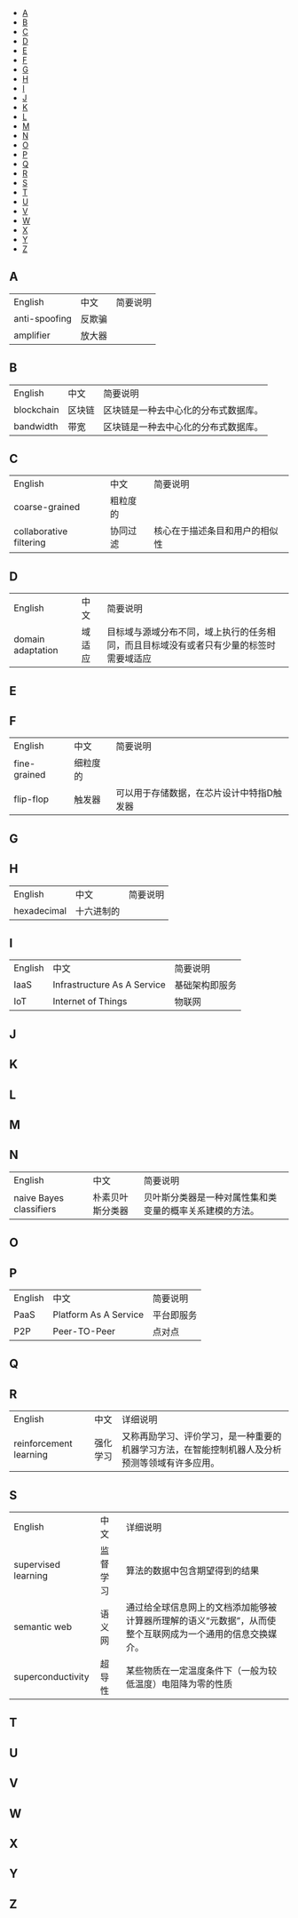 - [A](#a)
- [B](#b)
- [C](#c)
- [D](#d)
- [E](#e)
- [F](#f)
- [G](#g)
- [H](#h)
- [I](#i)
- [J](#j)
- [K](#k)
- [L](#l)
- [M](#m)
- [N](#n)
- [O](#o)
- [P](#p)
- [Q](#q)
- [R](#r)
- [S](#s)
- [T](#t)
- [U](#u)
- [V](#v)
- [W](#w)
- [X](#x)
- [Y](#y)
- [Z](#z)

## A 
<table>
    <tr><td>English</td><td>中文</td><td>简要说明</td></tr>
    <tr><td>anti-spoofing</td><td>反欺骗</td><td></td></tr>
    <tr><td>amplifier</td><td>放大器</td><td></td></tr>
</table>

## B
<table>
    <tr><td>English</td><td>中文</td><td>简要说明</td></tr>
    <tr><td>blockchain</td><td>区块链</td><td>区块链是一种去中心化的分布式数据库。</td></tr>
    <tr><td>bandwidth</td><td>带宽</td><td>区块链是一种去中心化的分布式数据库。</td></tr>
</table>

## C
<table>
    <tr><td>English</td><td>中文</td><td>简要说明</td></tr>
    <tr><td>coarse-grained</td><td>粗粒度的</td><td></td></tr>
    <tr><td>collaborative filtering</td><td>协同过滤</td><td>核心在于描述条目和用户的相似性</td></tr>
</table>


## D
<table>
    <tr><td>English</td><td>中文</td><td>简要说明</td></tr>
    <tr><td>domain adaptation</td><td>域适应</td><td>目标域与源域分布不同，域上执行的任务相同，而且目标域没有或者只有少量的标签时需要域适应</td></tr>
</table>

## E

## F
<table>
    <tr><td>English</td><td>中文</td><td>简要说明</td></tr>
    <tr><td>fine-grained</td><td>细粒度的</td><td></td></tr>
    <tr><td>flip-flop</td><td>触发器</td><td>可以用于存储数据，在芯片设计中特指D触发器</td></tr>
</table>

## G

## H
<table>
    <tr><td>English</td><td>中文</td><td>简要说明</td></tr>
    <tr><td>hexadecimal</td><td>十六进制的</td><td></td></tr>
</table>

## I
<table>
    <tr><td>English</td><td>中文</td><td>简要说明</td></tr>
    <tr><td>IaaS</td><td>Infrastructure As A Service</td><td>基础架构即服务</td></tr>
    <tr><td>IoT</td><td>Internet of Things</td><td>物联网</td></tr>
</table>

## J

## K

## L

## M

## N
<table>
    <tr><td>English</td><td>中文</td><td>简要说明</td></tr>
    <tr><td>naive Bayes classifiers</td><td>朴素贝叶斯分类器</td><td>贝叶斯分类器是一种对属性集和类变量的概率关系建模的方法。</td></tr>
</table>

## O

## P
<table>
    <tr><td>English</td><td>中文</td><td>简要说明</td></tr>
    <tr><td>PaaS</td><td>Platform As A Service</td><td>平台即服务</td></tr>
    <tr><td>P2P</td><td>Peer-TO-Peer</td><td>点对点</td></tr>
</table>


## Q

## R
<table>
    <tr><td>English</td><td>中文</td><td>详细说明</td></tr>
    <tr><td>reinforcement learning</td><td>强化学习</td><td>又称再励学习、评价学习，是一种重要的机器学习方法，在智能控制机器人及分析预测等领域有许多应用。</td></tr>
</table>

## S
<table>
    <tr><td>English</td><td>中文</td><td>详细说明</td></tr>
    <tr><td>supervised learning</td><td>监督学习</td><td>算法的数据中包含期望得到的结果</td></tr>
    <tr><td>semantic web</td><td>语义网</td><td>通过给全球信息网上的文档添加能够被计算器所理解的语义“元数据”，从而使整个互联网成为一个通用的信息交换媒介。</td></tr>
    <tr><td>superconductivity</td><td>超导性</td><td>某些物质在一定温度条件下（一般为较低温度）电阻降为零的性质</td></tr>
</table>

## T

## U

## V

## W

## X

## Y

## Z

